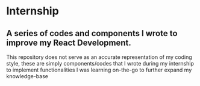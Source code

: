 # Internship
## A series of codes and components I wrote to improve my React Development.

This repository does not serve as an accurate representation of my coding style, these are simply components/codes that I wrote during my internship to implement functionalities I was learning on-the-go to further expand my knowledge-base
